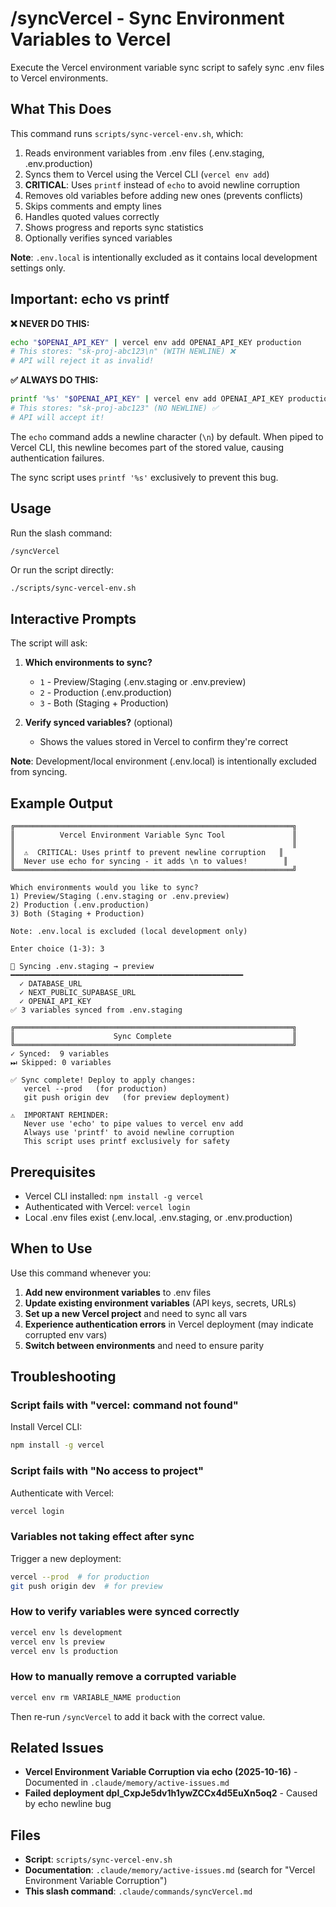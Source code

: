 # /syncVercel - Sync Environment Variables to Vercel

Execute the Vercel environment variable sync script to safely sync .env files to Vercel environments.

## What This Does

This command runs `scripts/sync-vercel-env.sh`, which:

1. Reads environment variables from .env files (.env.staging, .env.production)
2. Syncs them to Vercel using the Vercel CLI (`vercel env add`)
3. **CRITICAL**: Uses `printf` instead of `echo` to avoid newline corruption
4. Removes old variables before adding new ones (prevents conflicts)
5. Skips comments and empty lines
6. Handles quoted values correctly
7. Shows progress and reports sync statistics
8. Optionally verifies synced variables

**Note**: `.env.local` is intentionally excluded as it contains local development settings only.

## Important: echo vs printf

**❌ NEVER DO THIS:**
```bash
echo "$OPENAI_API_KEY" | vercel env add OPENAI_API_KEY production
# This stores: "sk-proj-abc123\n" (WITH NEWLINE) ❌
# API will reject it as invalid!
```

**✅ ALWAYS DO THIS:**
```bash
printf '%s' "$OPENAI_API_KEY" | vercel env add OPENAI_API_KEY production
# This stores: "sk-proj-abc123" (NO NEWLINE) ✅
# API will accept it!
```

The `echo` command adds a newline character (`\n`) by default. When piped to Vercel CLI, this newline becomes part of the stored value, causing authentication failures.

The sync script uses `printf '%s'` exclusively to prevent this bug.

## Usage

Run the slash command:
```
/syncVercel
```

Or run the script directly:
```bash
./scripts/sync-vercel-env.sh
```

## Interactive Prompts

The script will ask:

1. **Which environments to sync?**
   - `1` - Preview/Staging (.env.staging or .env.preview)
   - `2` - Production (.env.production)
   - `3` - Both (Staging + Production)

2. **Verify synced variables?** (optional)
   - Shows the values stored in Vercel to confirm they're correct

**Note**: Development/local environment (.env.local) is intentionally excluded from syncing.

## Example Output

```
╔══════════════════════════════════════════════════════════════╗
║          Vercel Environment Variable Sync Tool               ║
║                                                              ║
║  ⚠️  CRITICAL: Uses printf to prevent newline corruption   ║
║  Never use echo for syncing - it adds \n to values!        ║
╚══════════════════════════════════════════════════════════════╝

Which environments would you like to sync?
1) Preview/Staging (.env.staging or .env.preview)
2) Production (.env.production)
3) Both (Staging + Production)

Note: .env.local is excluded (local development only)

Enter choice (1-3): 3

📁 Syncing .env.staging → preview
━━━━━━━━━━━━━━━━━━━━━━━━━━━━━━━━━━━━━━━━━━━━━━━━━━━━
  ✓ DATABASE_URL
  ✓ NEXT_PUBLIC_SUPABASE_URL
  ✓ OPENAI_API_KEY
✅ 3 variables synced from .env.staging

╔══════════════════════════════════════════════════════════════╗
║                      Sync Complete                           ║
╚══════════════════════════════════════════════════════════════╝
✓ Synced:  9 variables
⏭ Skipped: 0 variables

✅ Sync complete! Deploy to apply changes:
   vercel --prod   (for production)
   git push origin dev   (for preview deployment)

⚠️  IMPORTANT REMINDER:
   Never use 'echo' to pipe values to vercel env add
   Always use 'printf' to avoid newline corruption
   This script uses printf exclusively for safety
```

## Prerequisites

- Vercel CLI installed: `npm install -g vercel`
- Authenticated with Vercel: `vercel login`
- Local .env files exist (.env.local, .env.staging, or .env.production)

## When to Use

Use this command whenever you:

1. **Add new environment variables** to .env files
2. **Update existing environment variables** (API keys, secrets, URLs)
3. **Set up a new Vercel project** and need to sync all vars
4. **Experience authentication errors** in Vercel deployment (may indicate corrupted env vars)
5. **Switch between environments** and need to ensure parity

## Troubleshooting

### Script fails with "vercel: command not found"
Install Vercel CLI:
```bash
npm install -g vercel
```

### Script fails with "No access to project"
Authenticate with Vercel:
```bash
vercel login
```

### Variables not taking effect after sync
Trigger a new deployment:
```bash
vercel --prod  # for production
git push origin dev  # for preview
```

### How to verify variables were synced correctly
```bash
vercel env ls development
vercel env ls preview
vercel env ls production
```

### How to manually remove a corrupted variable
```bash
vercel env rm VARIABLE_NAME production
```

Then re-run `/syncVercel` to add it back with the correct value.

## Related Issues

- **Vercel Environment Variable Corruption via echo (2025-10-16)** - Documented in `.claude/memory/active-issues.md`
- **Failed deployment dpl_CxpJe5dv1h1ywZCCx4d5EuXn5oq2** - Caused by echo newline bug

## Files

- **Script**: `scripts/sync-vercel-env.sh`
- **Documentation**: `.claude/memory/active-issues.md` (search for "Vercel Environment Variable Corruption")
- **This slash command**: `.claude/commands/syncVercel.md`
